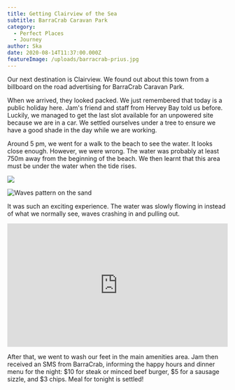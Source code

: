 ```yaml
---
title: Getting Clairview of the Sea
subtitle: BarraCrab Caravan Park
category:
  - Perfect Places
  - Journey
author: Ska
date: 2020-08-14T11:37:00.000Z
featureImage: /uploads/barracrab-prius.jpg
---
```

Our next destination is Clairview. We found out about this town from a billboard on the road advertising for BarraCrab Caravan Park.

When we arrived, they looked packed. We just remembered that today is a public holiday here. Jam's friend and staff from Hervey Bay told us before. Luckily, we managed to get the last slot available for an unpowered site because we are in a car. We settled ourselves under a tree to ensure we have a good shade in the day while we are working.

Around 5 pm, we went for a walk to the beach to see the water. It looks close enough. However, we were wrong. The water was probably at least 750m away from the beginning of the beach. We then learnt that this area must be under the water when the tide rises.

![](/uploads/barracrab1.jpg)

![Waves pattern on the sand](/uploads/barracrab2.jpg)

It was such an exciting experience. The water was slowly flowing in instead of what we normally see, waves crashing in and pulling out.

<div style="width:100%;height:0;padding-bottom:56%;position:relative;"><iframe src="https://giphy.com/embed/iIkTLLf1bDHTqnPxpI" width="100%" height="100%" style="position:absolute" frameBorder="0" class="giphy-embed" allowFullScreen></iframe></div>

After that, we went to wash our feet in the main amenities area. Jam then received an SMS from BarraCrab, informing the happy hours and dinner menu for the night: $10 for steak or minced beef burger, $5 for a sausage sizzle, and $3 chips. Meal for tonight is settled!